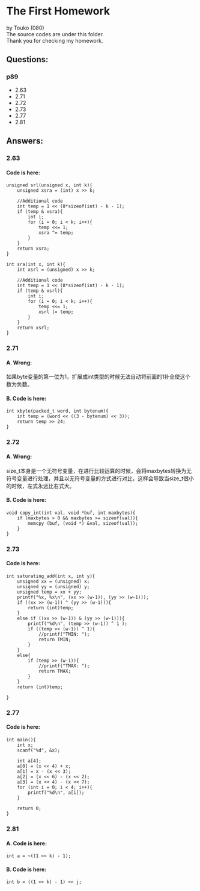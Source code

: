 # The First Homework

by Touko (080)  
The source codes are under this folder.  
Thank you for checking my homework.  

## Questions:

### p89

- 2.63
- 2.71
- 2.72
- 2.73
- 2.77
- 2.81

## Answers:

### 2.63

#### Code is here:

```
unsigned srl(unsigned x, int k){
    unsigned xsra = (int) x >> k;
    
    //Additional code
    int temp = 1 << (8*sizeof(int) - k - 1);
    if (temp & xsra){
        int i;
        for (i = 0; i < k; i++){
            temp <<= 1;
            xsra ^= temp;
        }
    }
    return xsra; 
}

int sra(int x, int k){
    int xsrl = (unsigned) x >> k;
    
    //Additional code
    int temp = 1 << (8*sizeof(int) - k - 1);
    if (temp & xsrl){
        int i;
        for (i = 0; i < k; i++){
            temp <<= 1;
            xsrl |= temp;
        }
    }
    return xsrl;    
}
```

### 2.71

#### A. Wrong:

如果byte变量的第一位为1，扩展成int类型的时候无法自动将前面的1补全使这个数为负数。

#### B. Code is here:

```
int xbyte(packed_t word, int bytenum){
    int temp = (word << ((3 - bytenum) << 3));
    return temp >> 24;
}
```

### 2.72

#### A. Wrong:

size_t本身是一个无符号变量，在进行比较运算的时候，会将maxbytes转换为无符号变量进行处理，并且以无符号变量的方式进行对比，这样会导致当size_t很小的时候，左式永远比右式大。

#### B. Code is here:

```
void copy_int(int val, void *buf, int maxbytes){
    if (maxbytes > 0 && maxbytes >= sizeof(val)){
        memcpy (buf, (void *) &val, sizeof(val));
    }
} 
```

### 2.73

#### Code is here:

```
int saturating_add(int x, int y){
    unsigned xx = (unsigned) x;
    unsigned yy = (unsigned) y;
    unsigned temp = xx + yy;
    printf("%x, %x\n", (xx >> (w-1)), (yy >> (w-1)));
    if ((xx >> (w-1)) ^ (yy >> (w-1))){
        return (int)temp;
    }
    else if ((xx >> (w-1)) & (yy >> (w-1))){
        printf("%d\n", (temp >> (w-1)) ^ 1 );
        if ((temp >> (w-1)) ^ 1){
            //printf("TMIN: ");
            return TMIN;
        }
    }
    else{
        if (temp >> (w-1)){
            //printf("TMAX: ");
            return TMAX;
        }
    }
    return (int)temp;
    
}
```

### 2.77

#### Code is here:

```
int main(){
    int x;
    scanf("%d", &x);
    
    int a[4];
    a[0] = (x << 4) + x;
    a[1] = x - (x << 3);
    a[2] = (x << 6) - (x << 2);
    a[3] = (x << 4) - (x << 7);
    for (int i = 0; i < 4; i++){
        printf("%d\n", a[i]);
    }
    
    return 0;
}
```

### 2.81

#### A. Code is here:

```
int a = ~((1 << k) - 1);
```

#### B. Code is here:

```
int b = ((1 << k) - 1) << j;
```
